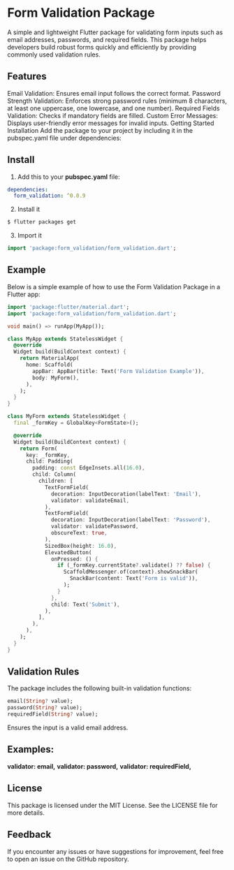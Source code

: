 # Form Validation Package
A simple and lightweight Flutter package for validating form inputs such as email addresses,
passwords, and required fields. This package helps developers build robust forms quickly and
efficiently by providing commonly used validation rules.

## Features
Email Validation: Ensures email input follows the correct format.
Password Strength Validation: Enforces strong password rules (minimum 8 characters, at least one
uppercase, one lowercase, and one number).
Required Fields Validation: Checks if mandatory fields are filled.
Custom Error Messages: Displays user-friendly error messages for invalid inputs.
Getting Started
Installation
Add the package to your project by including it in the pubspec.yaml file under dependencies:

## Install

1. Add this to your **pubspec.yaml** file:

```yaml
dependencies:
  form_validation: ^0.0.9
```

2. Install it

```bash
$ flutter packages get
```

3. Import it

```dart
import 'package:form_validation/form_validation.dart';
```

## Example
Below is a simple example of how to use the Form Validation Package in a Flutter app:

```dart
import 'package:flutter/material.dart';
import 'package:form_validation/form_validation.dart';

void main() => runApp(MyApp());

class MyApp extends StatelessWidget {
  @override
  Widget build(BuildContext context) {
    return MaterialApp(
      home: Scaffold(
        appBar: AppBar(title: Text('Form Validation Example')),
        body: MyForm(),
      ),
    );
  }
}

class MyForm extends StatelessWidget {
  final _formKey = GlobalKey<FormState>();

  @override
  Widget build(BuildContext context) {
    return Form(
      key: _formKey,
      child: Padding(
        padding: const EdgeInsets.all(16.0),
        child: Column(
          children: [
            TextFormField(
              decoration: InputDecoration(labelText: 'Email'),
              validator: validateEmail,
            ),
            TextFormField(
              decoration: InputDecoration(labelText: 'Password'),
              validator: validatePassword,
              obscureText: true,
            ),
            SizedBox(height: 16.0),
            ElevatedButton(
              onPressed: () {
                if (_formKey.currentState?.validate() ?? false) {
                  ScaffoldMessenger.of(context).showSnackBar(
                    SnackBar(content: Text('Form is valid')),
                  );
                }
              },
              child: Text('Submit'),
            ),
          ],
        ),
      ),
    );
  }
}
```

## Validation Rules
The package includes the following built-in validation functions:

```dart
email(String? value);
password(String? value);
requiredField(String? value);
```
Ensures the input is a valid email address.
## Examples:
**validator: email,**
**validator: password,**
**validator: requiredField,**

## License
This package is licensed under the MIT License. See the LICENSE file for more details.

## Feedback
If you encounter any issues or have suggestions for improvement, feel free to open an issue on the
GitHub repository.

